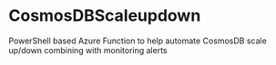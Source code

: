 # CosmosDBScaleupdown
PowerShell based Azure Function to help automate CosmosDB scale up/down combining with monitoring alerts
